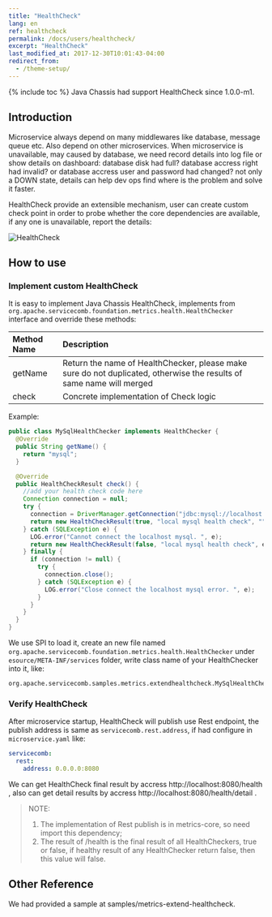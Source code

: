 ```yaml
---
title: "HealthCheck"
lang: en
ref: healthcheck
permalink: /docs/users/healthcheck/
excerpt: "HealthCheck"
last_modified_at: 2017-12-30T10:01:43-04:00
redirect_from:
  - /theme-setup/
---
```


{% include toc %}
Java Chassis had support HealthCheck since 1.0.0-m1.

## Introduction
Microservice always depend on many middlewares like database, message queue etc. Also depend on other microservices. When microservice is unavailable, may caused by database, we need record details into log file or show details on dashboard: database disk had full? database accress right had invalid? or database accress user and password had changed? not only a DOWN state, details can help dev ops find where is the problem and solve it faster.

HealthCheck provide an extensible mechanism, user can create custom check point in order to probe whether the core dependencies are available, if any one is unavailable, report the details:

![HealthCheck](/assets/images/HealthCheck.png)

## How to use
### Implement custom HealthCheck
It is easy to implement Java Chassis HealthCheck, implements from `org.apache.servicecomb.foundation.metrics.health.HealthChecker` interface and override these methods:

| Method Name       | Description         |
| :---------- | :---------- |
| getName | Return the name of HealthChecker, please make sure do not duplicated, otherwise the results of same name will merged |
| check | Concrete implementation of Check logic |

Example:
```java
public class MySqlHealthChecker implements HealthChecker {
  @Override
  public String getName() {
    return "mysql";
  }

  @Override
  public HealthCheckResult check() {
    //add your health check code here
    Connection connection = null;
    try {
      connection = DriverManager.getConnection("jdbc:mysql://localhost:3306/test_db?useSSL=false", "root", "pwd");
      return new HealthCheckResult(true, "local mysql health check", "");
    } catch (SQLException e) {
      LOG.error("Cannot connect the localhost mysql. ", e);
      return new HealthCheckResult(false, "local mysql health check", e.toString());
    } finally {
      if (connection != null) {
        try {
          connection.close();
        } catch (SQLException e) {
          LOG.error("Close connect the localhost mysql error. ", e);
        }
      }
    }
  }
}
```

We use SPI to load it, create an new file named `org.apache.servicecomb.foundation.metrics.health.HealthChecker` under `esource/META-INF/services` folder, write class name of your HealthChecker into it, like:

```text
org.apache.servicecomb.samples.metrics.extendhealthcheck.MySqlHealthChecker
```

### Verify HealthCheck
After microservice startup, HealthCheck will publish use Rest endpoint, the publish address is same as `servicecomb.rest.address`, if had configure in `microservice.yaml` like:

```yaml
servicecomb:
  rest:
    address: 0.0.0.0:8080
```

We can get HealthCheck final result by accress http://localhost:8080/health , also can get detail results by accress http://localhost:8080/health/detail .

>NOTE:
>1. The implementation of Rest publish is in metrics-core, so need import this dependency;
>2. The result of /health is the final result of all HealthCheckers, true or false, if healthy result of any HealthChecker return false, then this value will false.

## Other Reference
We had provided a sample at samples/metrics-extend-healthcheck.
